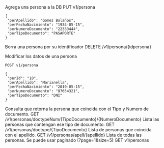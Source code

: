     
Agrega una persona a la DB
    PUT v1/persona
    
    {
     "perApellido": "Gomez Bolaños",
     "perFechaNacimiento": "1934-05-15",
     "perNumeroDocumento": "22333444",
     "perTipoDocumento": "PASAPORTE"
    }

Borra una persona por su identificador
    DELETE /v1/persona/{idpersona}


Modificar los datos de una persona

    POST v1/persona
    
    {
     "perId": "10",
     "perApellido": "Marianella",
     "perFechaNacimiento": "2019-05-15",
     "perNumeroDocumento": "87654321",
     "perTipoDocumento": "DNI"
    }

    
Consulta que retorna la persona que coincida con el Tipo y Numero de documento.
    GET /v1/personas/doctypeNum/{TipoDocumento}/{NumeroDocumento} 
Lista las personas que contengan ese tipo de documento.
    GET /v1/personas/doctype/{TipoDocumento} 
Lista de personas que coincida con el apellido.
    GET /v1/personas/apell/{apellido} 
Lista de todas las personas. Se puede usar paginado (?page=1&size=5)
    GET v1/personas 
    
